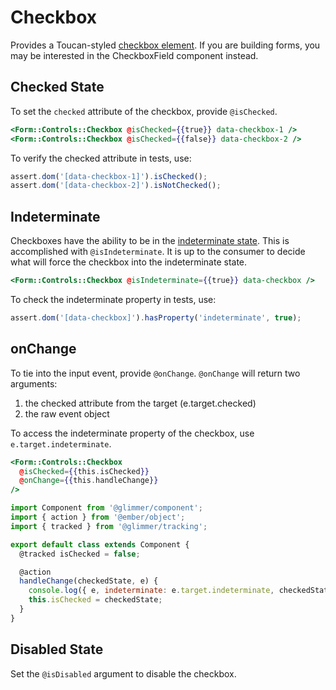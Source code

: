 # Checkbox

Provides a Toucan-styled [checkbox element](https://developer.mozilla.org/en-US/docs/Web/HTML/Element/input/checkbox). If you are building forms, you may be interested in the CheckboxField component instead.

## Checked State

To set the `checked` attribute of the checkbox, provide `@isChecked`.

```hbs
<Form::Controls::Checkbox @isChecked={{true}} data-checkbox-1 />
<Form::Controls::Checkbox @isChecked={{false}} data-checkbox-2 />
```

To verify the checked attribute in tests, use:

```js
assert.dom('[data-checkbox-1]').isChecked();
assert.dom('[data-checkbox-2]').isNotChecked();
```

## Indeterminate

Checkboxes have the ability to be in the [indeterminate state](https://developer.mozilla.org/en-US/docs/Web/HTML/Element/input/checkbox#indeterminate_state_checkboxes). This is accomplished with `@isIndeterminate`. It is up to the consumer to decide what will force the checkbox into the indeterminate state.

```hbs
<Form::Controls::Checkbox @isIndeterminate={{true}} data-checkbox />
```

To check the indeterminate property in tests, use:

```js
assert.dom('[data-checkbox]').hasProperty('indeterminate', true);
```

## onChange

To tie into the input event, provide `@onChange`. `@onChange` will return two arguments:

1. the checked attribute from the target (e.target.checked)
2. the raw event object

To access the indeterminate property of the checkbox, use `e.target.indeterminate`.

```hbs
<Form::Controls::Checkbox
  @isChecked={{this.isChecked}}
  @onChange={{this.handleChange}}
/>
```

```js
import Component from '@glimmer/component';
import { action } from '@ember/object';
import { tracked } from '@glimmer/tracking';

export default class extends Component {
  @tracked isChecked = false;

  @action
  handleChange(checkedState, e) {
    console.log({ e, indeterminate: e.target.indeterminate, checkedState });
    this.isChecked = checkedState;
  }
}
```

## Disabled State

Set the `@isDisabled` argument to disable the checkbox.
